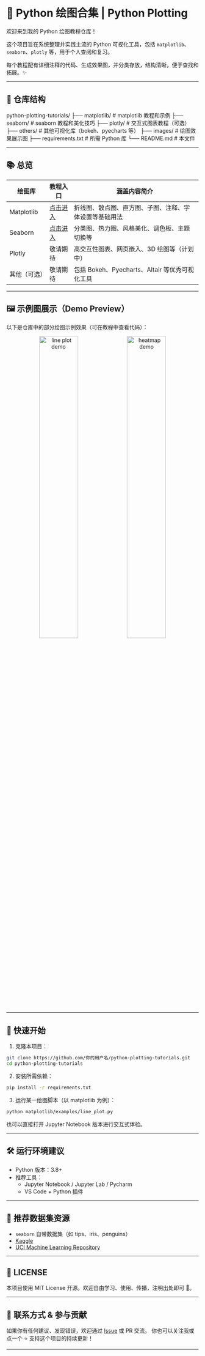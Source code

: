 # 🎨 Python 绘图合集 | Python Plotting

欢迎来到我的 Python 绘图教程仓库！

这个项目旨在系统整理并实践主流的 Python 可视化工具，包括 `matplotlib`、`seaborn`、`plotly` 等，用于个人查阅和复习。

每个教程配有详细注释的代码、生成效果图，并分类存放，结构清晰，便于查找和拓展。✨

---

## 🧭 仓库结构

python-plotting-tutorials/ ├── matplotlib/        # matplotlib 教程和示例 ├── seaborn/           # seaborn 教程和美化技巧 ├── plotly/            # 交互式图表教程（可选） ├── others/            # 其他可视化库（bokeh、pyecharts 等） ├── images/            # 绘图效果展示图 ├── requirements.txt   # 所需 Python 库 └── README.md          # 本文件

---

## 📚 总览

| 绘图库       | 教程入口                           | 涵盖内容简介                                           |
| ------------ | ---------------------------------- | ------------------------------------------------------ |
| Matplotlib   | [点击进入](./matplotlib/basics.md) | 折线图、散点图、直方图、子图、注释、字体设置等基础用法 |
| Seaborn      | [点击进入](./seaborn/basics.md)    | 分类图、热力图、风格美化、调色板、主题切换等           |
| Plotly       | 敬请期待                           | 高交互性图表、网页嵌入、3D 绘图等（计划中）            |
| 其他（可选） | 敬请期待                           | 包括 Bokeh、Pyecharts、Altair 等优秀可视化工具         |

---

## 🖼️ 示例图展示（Demo Preview）

以下是仓库中的部分绘图示例效果（可在教程中查看代码）：

<p align="center">
  <img src="./images/line_plot_demo.png" alt="line plot demo" width="45%">
  <img src="./images/heatmap_demo.png" alt="heatmap demo" width="45%">
</p>

---

## 🚀 快速开始

1. 克隆本项目：

```bash
git clone https://github.com/你的用户名/python-plotting-tutorials.git
cd python-plotting-tutorials
```

2. 安装所需依赖：

```bash
pip install -r requirements.txt
```

3. 运行某一绘图脚本（以 matplotlib 为例）：

```bash
python matplotlib/examples/line_plot.py
```

也可以直接打开 Jupyter Notebook 版本进行交互式体验。

------

## 🛠️ 运行环境建议

- Python 版本：3.8+
- 推荐工具：
  - Jupyter Notebook / Jupyter Lab / Pycharm
  - VS Code + Python 插件

------

## 📌 推荐数据集资源

- `seaborn` 自带数据集（如 tips、iris、penguins）
- [Kaggle](https://www.kaggle.com/)
- [UCI Machine Learning Repository](https://archive.ics.uci.edu/ml/index.php)

------

## 📖 LICENSE

本项目使用 MIT License 开源。欢迎自由学习、使用、传播，注明出处即可 🙌。

------

## 💬 联系方式 & 参与贡献

如果你有任何建议、发现错误，欢迎通过 [Issue](https://github.com/你的用户名/python-plotting-tutorials/issues) 或 PR 交流。
 你也可以关注我或点一个 ⭐ 支持这个项目的持续更新！

------

